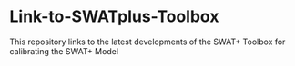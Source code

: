 # Link-to-SWATplus-Toolbox
This repository links to the latest developments of the SWAT+ Toolbox for calibrating the SWAT+ Model
